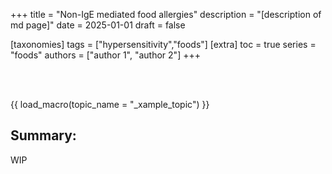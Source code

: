 +++
title = "Non-IgE mediated food allergies"
description = "[description of md page]"
date = 2025-01-01
draft = false

[taxonomies]
tags = ["hypersensitivity","foods"]
[extra]
toc = true
series = "foods"
authors = ["author 1", "author 2"]
+++

</br>
</br>

{{ load_macro(topic_name = "_xample_topic") }}

## Summary:

WIP
